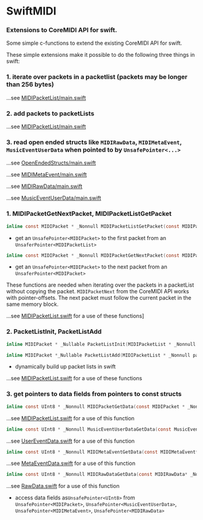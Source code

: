 # SwiftMIDI
### Extensions to CoreMIDI API for swift.

Some simple c-functions to extend the existing CoreMIDI API for swift.

These simple extensions make it possible to do the following three things in swift:

### 1. iterate over packets in a packetlist (packets may be longer than 256 bytes)

  ...see [MIDIPacketList/main.swift](MIDIPacketList/main.swift)
  
### 2. add packets to packetLists

  ...see [MIDIPacketList/main.swift](MIDIPacketList/main.swift)
  
### 3. read open ended structs like `MIDIRawData`, `MIDIMetaEvent`, `MusicEventUserData` when pointed to by `UnsafePointer<...>`

  ...see [OpenEndedStructs/main.swift](OpenEndedStructs/main.swift)
  
  ...see [MIDIMetaEvent/main.swift](MIDIMetaEvent/main.swift)
  
  ...see [MIDIRawData/main.swift](MIDIRawData/main.swift)
  
  ...see [MusicEventUserData/main.swift](MusicEventUserData/main.swift)

### 1. MIDIPacketGetNextPacket, MIDIPacketListGetPacket

```c
inline const MIDIPacket * _Nonnull MIDIPacketListGetPacket(const MIDIPacketList * _Nonnull packetList);
```
- get an `UnsafePointer<MIDIPacket>` to the first packet from an `UnsaferPointer<MIDIPacketList>`
```c
inline const MIDIPacket * _Nonnull MIDIPacketGetNextPacket(const MIDIPacket * _Nonnull packet);
```
- get an `UnsafePointer<MIDIPacket>` to the next packet from an `UnsaferPointer<MIDIPacket>`

These functions are needed when iterating over the packets in a packetList without copying the packet.
`MIDIPacketNext` from the CoreMIDI API works with pointer-offsets. The next packet must follow the current packet in the same memory block.

...see [MIDIPacketList.swift](Common/MIDIPacketList.swift) for a use of these functions]

### 2. PacketListInit, PacketListAdd

```c
inline MIDIPacket * _Nullable PacketListInit(MIDIPacketList * _Nonnull packetList);
```

```c
inline MIDIPacket *_Nullable PacketListAdd(MIDIPacketList * _Nonnull packetList, ByteCount listSize, MIDIPacket *_Nullable currentPacket, MIDITimeStamp timeStamp, ByteCount dataSize, const Byte * _Nonnull data);

```
- dynamically build up packet lists in swift

...see [MIDIPacketList.swift](Common/MIDIPacketList.swift) for a use of these functions

### 3. get pointers to data fields from pointers to const structs

```c
inline const UInt8 * _Nonnull MIDIPacketGetData(const MIDIPacket * _Nonnull packet);
```
...see [MIDIPacketList.swift](Common/MIDIPacketList.swift) for a use of this function
```c
inline const UInt8 * _Nonnull MusicEventUserDataGetData(const MusicEventUserData* _Nonnull  event);
```
...see [UserEventData.swift](Common/UserEventData.swift) for a use of this function
```c
inline const UInt8 * _Nonnull MIDIMetaEventGetData(const MIDIMetaEvent* _Nonnull  event);
```
...see [MetaEventData.swift](Common/MetaEventData.swift) for a use of this function
```c
inline const UInt8 * _Nonnull MIDIRawDataGetData(const MIDIRawData* _Nonnull  data);
```
...see [RawData.swift](Common/RawData.swift) for a use of this function

- access data fields as`UnsafePointer<UInt8>` from `UnsafePointer<MIDIPacket>`, `UnsafePointer<MusicEventUserData>`, `UnsafePointer<MIDIMetaEvent>`, `UnsafePointer<MIDIRawData>`



 
